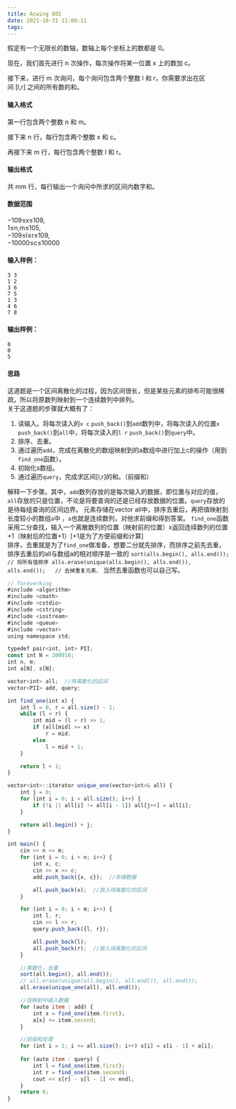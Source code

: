 ```yaml
---
title: Acwing 802
date: 2021-10-31 11:00:11
tags:
---
```

假定有一个无限长的数轴，数轴上每个坐标上的数都是 0。

现在，我们首先进行 n 次操作，每次操作将某一位置 x 上的数加 c。

接下来，进行 m 次询问，每个询问包含两个整数 l 和 r，你需要求出在区间 [l,r] 之间的所有数的和。
#### 输入格式

第一行包含两个整数 n 和 m。

接下来 n 行，每行包含两个整数 x 和 c。

再接下来 m 行，每行包含两个整数 l 和 r。

#### 输出格式

共 mm 行，每行输出一个询问中所求的区间内数字和。
#### 数据范围

−109≤x≤109,  
1≤n,m≤105,  
−109≤l≤r≤109,  
−10000≤c≤10000  
#### 输入样例：

```
3 3
1 2
3 6
7 5
1 3
4 6
7 8
```

#### 输出样例：

```
8
0
5
```
#### 思路
这道题是一个区间离散化的过程，因为区间很长，但是某些元素的排布可能很稀疏，所以将原数列映射到一个连续数列中排列。  
关于这道题的步骤就大概有了：
1. 读输入。将每次读入的`x c` `push_back()`到`add`数列中，将每次读入的位置`x` `push_back()`到`all`中，将每次读入的`l r` `push_back()`到`query`中。
2. 排序、去重。
3. 通过遍历`add`，完成在离散化的数组映射到的a数组中进行加上c的操作（用到`find_one`函数）。
4. 初始化s数组。
5. 通过遍历`query`，完成求区间[l,r]的和。（前缀和）

解释一下步骤。其中，`add`数列存放的是每次输入的数据，即位置与对应的值，`all`存放的只是位置，不论是将要查询的还是已经存放数据的位置。`query`存放的是待每组查询的区间边界。 元素存储在vector<int> all中，排序去重后，再把值映射到长度较小的数组`a`中 ，`a`也就是连续数列，对他求前缀和得到答案。
`find_one`函数采用二分查找，输入一个离散数列的位置（映射前的位置）x返回连续数列的位置+1（映射后的位置+1）[+1是为了方便前缀和计算]  
排序，去重就是为了`find_one`做准备，想要二分就先排序，而排序之前先去重，排序去重后的all与数组a的相对顺序是一致的
`sort(alls.begin(), alls.end()); // 将所有值排序
alls.erase(unique(alls.begin(), alls.end()), alls.end());   // 去掉重复元素、`
当然去重函数也可以自己写。
```js
// foreverking
#include <algorithm>
#include <cmath>
#include <cstdio>
#include <cstring>
#include <iostream>
#include <queue>
#include <vector>
using namespace std;

typedef pair<int, int> PII;
const int N = 300010;
int n, m;
int a[N], s[N];

vector<int> all;  //待离散化的区间
vector<PII> add, query;

int find_one(int x) {
    int l = 0, r = all.size() - 1;
    while (l < r) {
        int mid = (l + r) >> 1;
        if (all[mid] >= x)
            r = mid;
        else
            l = mid + 1;
    }

    return l + 1;
}

vector<int>::iterator unique_one(vector<int>& all) {
    int j = 0;
    for (int i = 0; i < all.size(); i++) {
        if (!i || all[i] != all[i - 1]) all[j++] = all[i];
    }

    return all.begin() + j;
}

int main() {
    cin >> n >> m;
    for (int i = 0; i < n; i++) {
        int x, c;
        cin >> x >> c;
        add.push_back({x, c});  //存储数据

        all.push_back(x);  //放入待离散化的区间
    }

    for (int i = 0; i < m; i++) {
        int l, r;
        cin >> l >> r;
        query.push_back({l, r});

        all.push_back(l);
        all.push_back(r);  //放入待离散化的区间
    }

    //离散化，去重
    sort(all.begin(), all.end());
    // all.erase(unique(all.begin(), all.end()), all.end());
    all.erase(unique_one(all), all.end());

    //往映射中插入数据
    for (auto item : add) {
        int x = find_one(item.first);
        a[x] += item.second;
    }

    //前缀和处理
    for (int i = 1; i <= all.size(); i++) s[i] = s[i - 1] + a[i];
    
    for (auto item : query) {
        int l = find_one(item.first);
        int r = find_one(item.second);
        cout << s[r] - s[l - 1] << endl;
    }
    return 0;
}
```